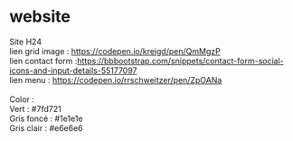 # website
Site H24
<br>
lien grid image : https://codepen.io/kreigd/pen/QmMgzP <br>
lien contact form :https://bbbootstrap.com/snippets/contact-form-social-icons-and-input-details-55177097
<br>
lien menu : https://codepen.io/rrschweitzer/pen/ZpOANa
<br>
<br>
Color :
<br>Vert : #7fd721
<br>Gris foncé : #1e1e1e
<br>Gris clair : #e6e6e6

